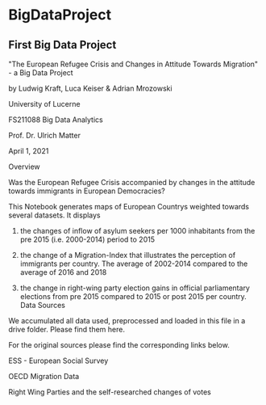 # BigDataProject


## First Big Data Project



"The European Refugee Crisis and Changes in Attitude Towards Migration" - a Big Data Project

by Ludwig Kraft, Luca Keiser & Adrian Mrozowski

University of Lucerne

FS211088 Big Data Analytics

Prof. Dr. Ulrich Matter

April 1, 2021



Overview

Was the European Refugee Crisis accompanied by changes in the attitude towards immigrants in European Democracies?

This Notebook generates maps of European Countrys weighted towards several datasets. It displays

1) the changes of inflow of asylum seekers per 1000 inhabitants from the pre 2015 (i.e. 2000-2014) period to 2015

2) the change of a Migration-Index that illustrates the perception of immigrants per country. The average of 2002-2014 compared to the average of 2016 and 2018

3) the change in right-wing party election gains in official parliamentary elections from pre 2015 compared to 2015 or post 2015 per country.
Data Sources

We accumulated all data used, preprocessed and loaded in this file in a drive folder. Please find them here.

For the original sources please find the corresponding links below.

ESS - European Social Survey

OECD Migration Data

Right Wing Parties and the self-researched changes of votes

